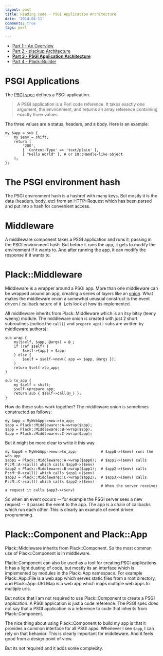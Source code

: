 ```yaml
---
layout: post
title: Reading code - PSGI Application Architecture
date: '2014-04-11'
comments: true
tags: perl

---
```


  * [Part 1 - An Overview](/2014/04/08/read-plack-1)
  * [Part 2 - plackup Architecture](/2014/04/09/read-plack-2)
  * [**Part 3 - PSGI Application Architecture**](/2014/04/11/read-plack-3)
  * [Part 4 - Plack::Builder](/2014/04/12/read-plack-4)

# PSGI Applications

The [PSGI spec](https://metacpan.org/pod/distribution/PSGI/PSGI.pod) defines
a PSGI application.

> A PSGI application is a Perl code reference. It takes exactly one argument,
> the environment, and returns an array reference containing exactly three
> values.

The three values are a status, headers, and a body.  Here is an example:

    my $app = sub {
        my $env = shift;
        return [
            '200',
            [ 'Content-Type' => 'text/plain' ],
            [ "Hello World" ], # or IO::Handle-like object
        ];
    };

# The PSGI environment hash

The PSGI environment hash is a hashref with many keys.  But mostly it is the
data (headers, body, etc) from an HTTP::Request which has been parsed and put into
a hash for convenient access.

# Middleware

A middleware component takes a PSGI application and runs it, passing in the
PSGI environment hash.  But before it runs the app, it gets to modify the
environment if it wants to.  And after running the app, it can modify the
response if it wants to.


# Plack::Middleware

Middleware is a wrapper around a PSGI app.  More than one middleware can be
wrapped around an app, creating a series of layers like an
[onion](http://blogs.perl.org/users/jakob/2012/09/28/middleware-onion.png/500px-MiddlewareOnion.svg.png).
What makes the middleware onion a somewhat unusual construct is the event
driven / callback nature of it.  Lets look at how its implemented.

All middleware inherits from Plack::Middleware which is an itsy bitsy (teeny
weeny) module.  The middleware onion is created with just 2 short subroutines
(notice the `call()` and `prepare_app()` subs are written by middleware authors):

    sub wrap {
        my($self, $app, @args) = @_;
        if (ref $self) {
            $self->{app} = $app;
        } else {
            $self = $self->new({ app => $app, @args });
        }
        return $self->to_app;
    }

    sub to_app {
        my $self = shift;
        $self->prepare_app;
        return sub { $self->call(@_) };
    }

How do these subs work together?  The middleware onion is sometimes constructed as follows:

    my $app = MyWebApp->new->to_app;
    $app = Plack::Middleware::A->wrap($app);
    $app = Plack::Middleware::B->wrap($app);
    $app = Plack::Middleware::C->wrap($app);

But it might be more clear to write it this way

    my $app0 = MyWebApp->new->to_app;           # $app0->($env) runs the web app
    $app1 = Plack::Middleware::A->wrap($app0);  # $app1->($env) calls P::M::A->call() which calls $app0->($env)
    $app2 = Plack::Middleware::B->wrap($app1);  # $app2->($env) calls P::M::B->call() which calls $app1->($env)
    $app3 = Plack::Middleware::C->wrap($app2);  # $app3->($env) calls P::M::C->call() which calls $app2->($env)
                                                # When the server receives a request it calls $app3->($env)

So when an event occurs -- for example the PSGI server sees a new request -- it
passes the event to the app.  The app is a chain of callbacks which run each
other.  This is clearly an example of event driven programming.


# Plack::Component and Plack::App

Plack::Middleware inherits from Plack::Component.  So the most common use of
Plack::Component is in middleware.

Plack::Component can also be used as a tool for creating PSGI applications.  It
has a light dusting of code, but mostly its an interface which is implemented
by modules in the Plack::App namespace.  For example Plack::App::File is a web
app which serves static files from a root directory, and Plack::App::URLMap is
a web app which maps multiple web apps to multiple urls.

But notice that I am not required to use Plack::Component to create a PSGI
application. A PSGI application is just a code reference.  The PSGI spec does
not say that a PSGI application is a reference to code that inherits from
Plack::Component.

The nice thing about using Plack::Component to build my app is that it
provides a common interface for all PSGI apps.  Whenever I see `$app`, I
can rely on that behavior.  This is clearly important for middleware.  And it
feels good from a design point of view.

But its not required and it adds some complexity.


